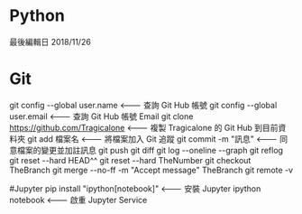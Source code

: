 # Python
最後編輯日 2018/11/26

# Git
git config --global user.name            <--- 查詢 Git Hub 帳號
git config --global user.email           <--- 查詢 Git Hub 帳號 Email
git clone https://github.com/Tragicalone <--- 複製 Tragicalone 的 Git Hub 到目前資料夾
git add 檔案名                            <--- 將檔案加入 Git 追蹤
git commit -m "訊息"                      <--- 同意檔案的變更並加註訊息 
git push
git diff
git log --oneline --graph
git reflog
git reset --hard HEAD^^
git reset --hard TheNumber
git checkout TheBranch
git merge --no-ff -m "Accept message" TheBranch
git remote -v

#Jupyter
pip install "ipython[notebook]"   <--- 安裝 Jupyter
ipython notebook                  <--- 啟重 Jupyter Service
